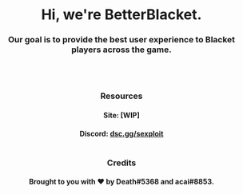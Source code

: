 <div align="center">
  <h1>Hi, we're BetterBlacket.</h1>
  <h3>Our goal is to provide the best user experience to Blacket players across the game.</h3>
  <br>
  <br>
  <h3>Resources</h3>
  <h4>Site: [WIP]</h4>
  <h4>Discord: <a href="https://dsc.gg/sexploit">dsc.gg/sexploit</a>
  <br>
  <br>
  <h3>Credits</h3>
  <h4>Brought to you with ❤️ by Death#5368 and acai#8853.</h4>
</div>
